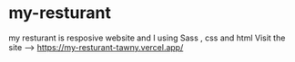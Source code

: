 # my-resturant
my resturant is resposive website and I using Sass , css and html 
Visit the site --> https://my-resturant-tawny.vercel.app/
